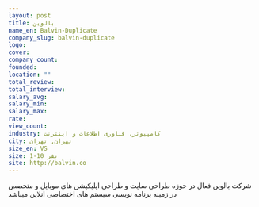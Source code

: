 ```yaml
---
layout: post
title: بالوین
name_en: Balvin-Duplicate
company_slug: balvin-duplicate
logo: 
cover: 
company_count:
founded:
location: ""
total_review: 
total_interview: 
salary_avg: 
salary_min: 
salary_max: 
rate: 
view_count: 
industry: کامپیوتر، فناوری اطلاعات و اینترنت
city: تهران, تهران
size_en: VS
size: 1-10 نفر
site: http://balvin.co
---
```


شرکت بالوین فعال در حوزه طراحی سایت و طراحی اپلیکیشن های موبایل و متخصص در زمینه برنامه نویسی سیستم های اختصاصی انلاین میباشد
